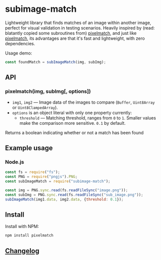 # subimage-match

Lightweight library that finds matches of an image within another image, perfect for visual validation in testing scenarios.
Heavily inspired by (read: blatantly copied some subroutines from) [pixelmatch](https://github.com/mapbox/pixelmatch), and just like [pixelmatch](https://github.com/mapbox/pixelmatch), its advantages are that it's fast and lightweight, with zero dependencies.

Usage demo:
```js
const foundMatch = subImageMatch(img, subImg);
```

## API

### pixelmatch(img, subImg[, options])

- `img1`, `img2` — Image data of the images to compare (`Buffer`, `Uint8Array` or `Uint8ClampedArray`).
- `options` is an object literal with only one property currently:
    - `threshold` — Matching threshold, ranges from `0` to `1`. Smaller values make the comparison more sensitive. `0.1` by default.

Returns a boolean indicating whether or not a match has been found

## Example usage

### Node.js

```js
const fs = require("fs");
const PNG = require("pngjs").PNG;
const subImageMatch = require("subimage-match");

const img = PNG.sync.read(fs.readFileSync("image.png"));
const subImg = PNG.sync.read(fs.readFileSync("sub_image.png"));
subImageMatch(img1.data, img2.data, {threshold: 0.1});
```

## Install

Install with NPM:

```bash
npm install pixelmatch
```

## [Changelog](https://github.com/dieterwalckiers/subimage-match/releases)
